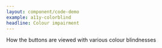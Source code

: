 ```yaml
---
layout: component/code-demo
example: a11y-colorblind
headline: Colour impairment
---
```


How the buttons are viewed with various colour blindnesses
